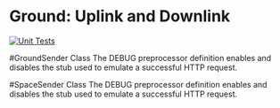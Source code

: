 # Ground: Uplink and Downlink

[![Unit Tests](https://github.com/MateoVG-coding/CSCN73030-ProjectV-UplinkDownlink-GroundStation/actions/workflows/Unit-Test.yml/badge.svg)](https://github.com/MateoVG-coding/CSCN73030-ProjectV-UplinkDownlink-GroundStation/actions/workflows/Unit-Test.yml)

#GroundSender Class
The DEBUG preprocessor definition enables and disables the stub used to emulate a successful HTTP request.

#SpaceSender Class
The DEBUG preprocessor definition enables and disables the stub used to emulate a successful HTTP request.
